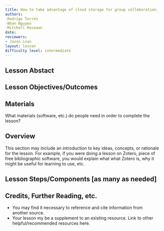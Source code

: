 ```yaml
---
title: How to take advantage of cloud storage for group collaboration.
authors:
-Rodrigo Torres 
-Nhan Nguyen 
-Mitchell Rosaaen
date: 
reviewers:
- Jason Loan
layout: lesson
difficulty level: intermediate
---
```


## Lesson Abstact

## Lesson Objectives/Outcomes

## Materials

What materials (software, etc.) do people need in order to complete the lesson?

## Overview

This section may include an introduction to key ideas, concepts, or rationale for the lesson. For example, if you were doing a lesson on Zotero, piece of free bibliographic software, you would explain what what Zotero is, why it might be useful for learning to use, etc.

## Lesson Steps/Components [as many as needed]

## Credits, Further Reading, etc.

* You may find it necessary to reference and cite information from another source.
* Your lesson my be a supplement to an existing resource. Link to other helpful/recommended resources here.
